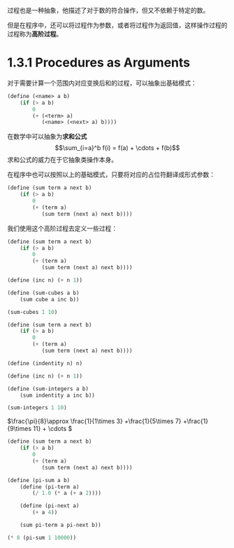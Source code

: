 过程也是一种抽象，他描述了对于数的符合操作，但又不依赖于特定的数。

但是在程序中，还可以将过程作为参数，或者将过程作为返回值，这样操作过程的过程称为**高阶过程**。

# 1.3.1 Procedures as Arguments
对于需要计算一个范围内对应变换后和的过程，可以抽象出基础模式：
```scheme
(define (<name> a b)
    (if (> a b)
        0
        (+ (<term> a)
           (<name> (<next> a) b))))
```
在数学中可以抽象为**求和公式**
$$\sum_{i=a}^b f(i) = f(a) + \cdots + f(b)$$
求和公式的威力在于它抽象类操作本身。

在程序中也可以按照以上的基础模式，只要将对应的占位符翻译成形式参数：
```scheme
(define (sum term a next b)
    (if (> a b)
        0
        (+ (term a)
           (sum term (next a) next b))))
```
我们使用这个高阶过程去定义一些过程：
```scheme
(define (sum term a next b)
    (if (> a b)
        0
        (+ (term a)
           (sum term (next a) next b))))

(define (inc n) (+ n 1))

(define (sum-cubes a b)
    (sum cube a inc b))

(sum-cubes 1 10)
```
```scheme
(define (sum term a next b)
    (if (> a b)
        0
        (+ (term a)
           (sum term (next a) next b))))

(define (indentity n) n)

(define (inc n) (+ n 1))

(define (sum-integers a b)
    (sum indentity a inc b))

(sum-integers 1 10)
```
$\frac{\pi}{8}\approx \frac{1}{1\times 3} +\frac{1}{5\times 7} +\frac{1}{9\times 11} + \cdots $
```scheme
(define (sum term a next b)
    (if (> a b)
        0
        (+ (term a)
           (sum term (next a) next b))))

(define (pi-sum a b)
    (define (pi-term a)
        (/ 1.0 (* a (+ a 2))))

    (define (pi-next a)
        (+ a 4))

    (sum pi-term a pi-next b))

(* 8 (pi-sum 1 10000))
```